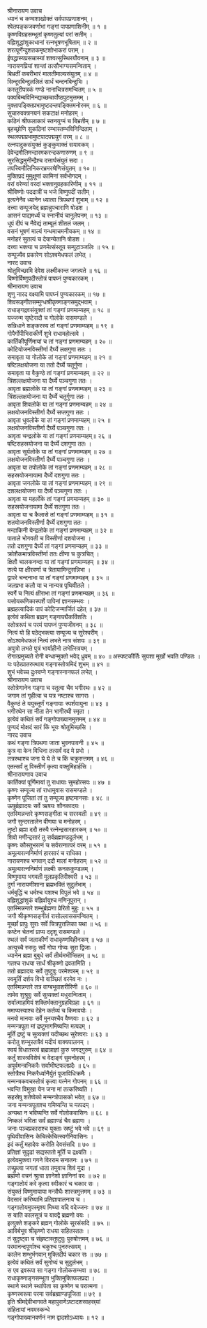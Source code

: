 श्रीनारायण उवाच  
ध्यानं च कण्वशाखोक्तं सर्वपापप्रणाशनम् ।  
श्वेतपङ्‌कजवर्णाभां गङ्‌गां पापप्रणाशिनीम् ॥ १ ॥  
कृष्णविग्रहसम्भूतां कृष्णतुल्यां परां सतीम् ।  
वह्निशुद्धांशुकाधानां रत्नभूषणभूषिताम् ॥ २ ॥  
शरत्पूर्णेन्दुशतकमृष्टशोभाकरां पराम् ।  
ईषद्धास्यप्रसन्नास्यां शश्वत्सुस्थिरयौवनाम् ॥ ३ ॥  
नारायणप्रियां शान्तां तत्सौभाग्यसमन्विताम् ।  
बिभ्रतीं कबरीभारं मालतीमाल्यसंयुतम् ॥ ४ ॥  
सिन्दूरबिन्दुललितं सार्धं चन्दनबिन्दुभिः ।  
कस्तूरीपत्रकं गण्डे नानाचित्रसमन्वितम् ॥ ५ ॥  
पक्वबिम्बविनिन्द्याच्छचार्वोष्ठपुटमुत्तमम् ।  
मुक्तापङ्क्तिप्रभामुष्टदन्तपङ्क्तिमनोरमम् ॥ ६ ॥  
सुचारुवक्त्रनयनं सकटाक्षं मनोहरम् ।  
कठिनं श्रीफलाकारं स्तनयुग्मं च बिभ्रतीम् ॥ ७ ॥  
बृहच्छ्रोणि सुकठिनां रम्भास्तम्भविनिन्दिताम् ।  
स्थलपद्मप्रभामुष्टपादपद्मयुगं वरम् ॥ ८ ॥  
रत्नपादुकसंयुक्तं कुङ्‌कुमाक्तं सयावकम् ।  
देवेन्द्रमौलिमन्दारमकरन्दकणारुणम् ॥ ९ ॥  
सुरसिद्धमुनीन्द्रैश्च दत्तार्घसंयुतं सदा ।  
तपस्विमौलिनिकरभ्रमरश्रेणिसंयुतम् ॥ १० ॥  
मुक्तिप्रदं मुमुक्षूणां कामिनां सर्वभोगदम् ।  
वरां वरेण्यां वरदां भक्तानुग्रहकारिणीम् ॥ ११ ॥  
श्रीविष्णोः पददात्रीं च भजे विष्णुपदीं सतीम् ।  
इत्यनेनैव ध्यानेन ध्यात्वा त्रिपथगां शुभाम् ॥ १२ ॥  
दत्त्वा सम्पूजयेद्‌ ब्रह्मन्नुपचाराणि षोडश ।  
आसनं पाद्यमर्ध्यं च स्नानीयं चानुलेपनम् ॥ १३ ॥  
धूपं दीपं च नैवेद्यं ताम्बूलं शीतलं जलम् ।  
वसनं भूषणं माल्यं गन्धमाचमनीयकम् ॥ १४ ॥  
मनोहरं सुतल्पं च देयान्येतानि षोडश ।  
दत्त्वा भक्त्या च प्रणमेत्संस्तूय सम्पुटाञ्जलिः ॥ १५ ॥  
सम्पूज्यैव प्रकारेण सोऽश्वमेधफलं लभेत् ।  
नारद उवाच  
श्रोतुमिच्छामि देवेश लक्ष्मीकान्त जगत्पते ॥ १६ ॥  
विष्णोर्विष्णुपदीस्तोत्रं पापघ्नं पुण्यकारकम् ।  
श्रीनारायण उवाच  
शृणु नारद वक्ष्यामि पापघ्नं पुण्यकारकम् ॥ १७ ॥  
शिवसङ्‌गीतसम्मुग्धश्रीकृष्णाङ्‌गसमुद्भवाम् ।  
राधाङ्‌गद्रवसंयुक्तां तां गङ्‌गां प्रणमाम्यहम् ॥ १८ ॥  
यज्जन्म सृष्टेरादौ च गोलोके रासमण्डले ।  
सन्निधाने शङ्‌करस्य तां गङ्‌गां प्रणमाम्यहम् ॥ १९ ॥  
गोपैर्गोपीभिराकीर्णे शुभे राधामहोत्सवे ।  
कार्तिकीपूर्णिमायां च तां गङ्‌गां प्रणमाम्यहम् ॥ २० ॥  
कोटियोजनविस्तीर्णा दैर्घ्ये लक्षगुणा ततः ।  
समावृता या गोलोके तां गङ्‌गां प्रणमाम्यहम् ॥ २१ ॥  
षष्टिलक्षयोजना या ततो दैर्घ्ये चतुर्गुणा ।  
समावृता या वैकुण्ठे तां गङ्‌गां प्रणमाम्यहम् ॥ २२ ॥  
त्रिंशल्लक्षयोजना या दैर्घ्ये पञ्चगुणा ततः ।  
आवृता ब्रह्मलोके या तां गङ्‌गां प्रणमाम्यहम् ॥ २३ ॥  
त्रिंशल्लक्षयोजना या दैर्घ्ये चतुर्गुणा ततः ।  
आवृता शिवलोके या तां गङ्‌गां प्रणमाम्यहम् ॥ २४ ॥  
लक्षयोजनविस्तीर्णा दैर्घ्ये सप्तगुणा ततः ।  
आवृता धुवलोके या तां गङ्‌गां प्रणमाम्यहम् ॥ २५ ॥  
लक्षयोजनविस्तीर्णा दैर्घ्ये पञ्चगुणा ततः ।  
आवृता चन्द्रलोके या तां गङ्‌गां प्रणमाम्यहम्॥ २६ ॥  
षष्टिसहस्रयोजना या दैर्घ्ये दशगुणा ततः ।  
आवृता सूर्यलोके या तां गङ्‌गां प्रणमाम्यहम् ॥ २७ ॥  
लक्षयोजनविस्तीर्णा दैर्घ्ये पञ्चगुणा ततः ।  
आवृता या तपोलोके तां गङ्‌गां प्रणमाम्यहम् ॥ २८ ॥  
सहस्रयोजनायामा दैर्घ्ये दशगुणा ततः ।  
आवृता जनलोके या तां गङ्‌गां प्रणमाम्यहम् ॥ २९ ॥  
दशलक्षयोजना या दैर्घ्ये पञ्चगुणा ततः ।  
आवृता या महर्लोके तां गङ्‌गां प्रणमाम्यहम् ॥ ३० ॥  
सहस्रयोजनायामा दैर्घ्ये शतगुणा ततः ।  
आवृता या च कैलासे तां गङ्‌गां प्रणमाम्यहम् ॥ ३१ ॥  
शतयोजनविस्तीर्णा दैर्घ्ये दशगुणा ततः ।  
मन्दाकिनी येन्द्रलोके तां गङ्‌गां प्रणमाम्यहम् ॥ ३२ ॥  
पाताले भोगवती च विस्तीर्णा दशयोजना ।  
ततो दशगुणा दैर्घ्ये तां गङ्‌गां प्रणमाम्यहम् ॥ ३३ ॥  
क्रोशैकमात्रविस्तीर्णा ततः क्षीणा च कुत्रचित् ।  
क्षितौ चालकनन्दा या तां गङ्‌गां प्रणमाम्यहम् ॥ ३४ ॥  
सत्ये या क्षीरवर्णा च त्रेतायामिन्दुसन्निभा ।  
द्वापरे चन्दनाभा या तां गङ्‌गां प्रणमाम्यहम् ॥ ३५ ॥  
जलप्रभा कलौ या च नान्यत्र पृथिवीतले ।  
स्वर्गे च नित्यं क्षीराभा तां गङ्‌गां प्रणमाम्यहम् ॥ ३६ ॥  
यत्तोयकणिकास्पर्शे पापिनां ज्ञानसम्भवः ।  
ब्रह्महत्यादिकं पापं कोटिजन्मार्जितं दहेत् ॥ ३७ ॥  
इत्येवं कथिता ब्रह्मन् गङ्‌गापद्मैकविंशतिः ।  
स्तोत्ररूपं च परमं पापघ्नं पुण्यजीवनम् ॥ ३८ ॥  
नित्यं यो हि पठेद्भक्त्या सम्पूज्य च सुरेश्वरीम् ।  
सोऽश्वमेधफलं नित्यं लभते नात्र संशयः ॥ ३९ ॥  
अपुत्रो लभते पुत्रं भार्याहीनो लभेत्स्त्रियम् ।  
रोगात्प्रमुच्यते रोगी बन्धान्मुक्तो भवेद्‌ ध्रुवम् ॥ ४० ॥
अस्पष्टकीर्तिः सुयशा मूर्खो भवति पण्डितः ।  
यः पठेत्प्रातरुत्थाय गङ्‌गास्तोत्रमिदं शुभम् ॥ ४१ ॥  
शुभं भवेच्च दुःस्वप्ने गङ्‌गास्नानफलं लभेत् ।  
श्रीनारायण उवाच  
स्तोत्रेणानेन गङ्‌गा च स्तुत्वा चैव भगीरथः ॥ ४२ ॥  
जगाम तां गृहीत्वा च यत्र नष्टाश्च सागराः ।  
वैकुण्ठं ते ययुस्तूर्णं गङ्‌गायाः स्पर्शवायुना ॥ ४३ ॥  
भगीरथेन सा नीता तेन भागीरथी स्मृता ।  
इत्येवं कथितं सर्वं गङ्‌गोपाख्यानमुत्तमम् ॥ ४४ ॥  
पुण्यदं मोक्षदं सारं किं भूयः श्रोतुमिच्छसि ।  
नारद उवाच  
कथं गङ्‌गा त्रिपथगा जाता भुवनपावनी ॥ ४५ ॥  
कुत्र वा केन विधिना तत्सर्वं वद मे प्रभो ।  
तत्रस्थाश्च जना ये ये ते च किं चक्रुरुत्तमम् ॥ ४६ ॥  
एतत्सर्वं तु विस्तीर्णं कृत्वा वक्तुमिहार्हसि ।  
श्रीनारायणाय उवाच  
कार्तिक्यां पूर्णिमायां तु राधायाः सुमहोत्सवः ॥ ४७ ॥  
कृष्णः सम्पूज्य तां राधामुवास रासमण्डले ।  
कृष्णेन पूजितां तां तु सम्पूज्य हृष्टमानसाः ॥ ४८ ॥  
ऊषुर्ब्रह्मादयः सर्वे ऋषयः शौनकादयः ।  
एतस्मिन्नन्तरे कृष्णसङ्‌गीता च सरस्वती ॥ ४९ ॥  
जगौ सुन्दरतालेन वीणया च मनोहरम् ।  
तुष्टो ब्रह्मा ददौ तस्यै रत्नेन्द्रसारहारकम् ॥ ५० ॥  
शिवो मणीन्द्रसारं तु सर्वब्रह्माण्डदुर्लभम् ।  
कृष्णः कौस्तुभरत्नं च सर्वरत्नात्परं वरम् ॥ ५१ ॥  
अमूल्यरत्ननिर्माणं हारसारं च राधिका ।  
नारायणश्च भगवान् ददौ मालां मनोहराम् ॥ ५२ ॥  
अमूल्यरत्ननिर्माणं लक्ष्मीः कनककुण्डलम् ।  
विष्णुमाया भगवती मूलप्रकृतिरीश्वरी ॥ ५३ ॥  
दुर्गा नारायणीशाना ब्रह्मभक्तिं सुदुर्लभाम् ।  
धर्मबुद्धिं च धर्मश्च यशश्च विपुलं भवे ॥ ५४ ॥  
वह्निशुद्धांशुकं वह्निर्वायुश्च मणिनूपुरान् ।  
एतस्मिन्नन्तरे शम्भुर्ब्रह्मणा प्रेरितो मुहुः ॥ ५५ ॥  
जगौ श्रीकृष्णसङ्‌गीतं रासोल्लाससमन्वितम् ।  
मूर्च्छां प्रापुः सुराः सर्वे चित्रपुत्तलिका यथा ॥ ५६ ॥  
कष्टेन चेतनां प्राप्य ददृशू रासमण्डले ।  
स्थलं सर्वं जलाकीर्णं राधाकृष्णविहीनकम् ॥ ५७ ॥  
अत्युच्चै रुरुदुः सर्वे गोपा गोप्यः सुरा द्विजाः ।  
ध्यानेन ब्रह्मा बुबुधे सर्वं तीर्थमभीप्सितम् ॥ ५८ ॥  
गतश्च राधया सार्धं श्रीकृष्णो द्रवतामिति ।  
ततो ब्रह्मादयः सर्वे तुष्टुवुः परमेश्वरम् ॥ ५९ ॥  
स्वमूर्तिं दर्शय विभो वाञ्छितं वरमेव नः ।  
एतस्मिन्नन्तरे तत्र वाग्बभूवाशरीरिणी ॥ ६० ॥  
तामेव शुश्रुवुः सर्वे सुव्यक्तां मधुरान्विताम् ।  
सर्वात्माहमियं शक्तिर्भक्तानुग्रहविग्रहा ॥ ६१ ॥  
ममाप्यस्याश्च देहेन कर्तव्यं च किमावयोः ।  
मनवो मानवाः सर्वे मुनयश्चैव वैष्णवाः ॥ ६२ ॥  
मन्मन्त्रपूता मां द्रष्टुमागमिष्यन्ति मत्पदम् ।  
मूर्तिं द्रष्टुं च सुव्यक्तां यदीच्छथ सुरेश्वराः ॥ ६३ ॥  
करोतु शम्भुस्तत्रैवं मदीयं वाक्यपालनम् ।  
स्वयं विधातस्त्वं ब्रह्मन्नाज्ञां कुरु जगद्‌गुरुम् ॥ ६४ ॥  
कर्तुं शास्त्रविशेषं च वेदाङ्‌गं सुमनोहरम् ।  
अपूर्वमन्त्रनिकरैः सर्वाभीष्टफलप्रदैः ॥ ६५ ॥  
स्तोत्रैश्च निकरैर्ध्यानैर्युतं पूजाविधिक्रमैः ।  
मन्मन्त्रकवचस्तोत्रं कृत्वा यत्नेन गोपनम् ॥ ६६ ॥  
भवन्ति विमुखा येन जना मां तत्करिष्यति ।  
सहस्रेषु शतेष्वेको मन्मन्त्रोपासको भवेत् ॥ ६७ ॥  
जना मन्मन्त्रपूताश्च गमिष्यन्ति च मत्पदम् ।  
अन्यथा न भविष्यन्ति सर्वे गोलोकवासिनः ॥ ६८ ॥  
निष्कलं भविता सर्वं ब्रह्माण्डं चैव ब्रह्मणः ।  
जनाः पञ्चप्रकाराश्च युक्ताः स्रष्टुं भवे भवे ॥ ६९ ॥  
पृथिवीवासिनः केचित्केचित्स्वर्गनिवासिनः ।  
इदं कर्तुं महादेवः करोति देवसंसदि ॥ ७० ॥  
प्रतिज्ञां सुदृढां सद्यस्ततो मूर्तिं च द्रक्ष्यति ।  
इत्येवमुक्त्वा गगने विरराम सनातनः ॥ ७१ ॥  
तच्छ्रुत्वा जगतां धाता तमुवाच शिवं मुदा ।  
ब्रह्मणो वचनं श्रुत्वा ज्ञानेशो ज्ञानिनां वरः ॥ ७२ ॥  
गङ्‌गातोयं करे कृत्वा स्वीकारं च चकार सः ।  
संयुक्तं विष्णुमायाया मन्त्रौघैः शास्त्रमुत्तमम् ॥ ७३ ॥  
वेदसारं करिष्यामि प्रतिज्ञापालनाय च ।  
गङ्‌गातोयमुपस्मृश्य मिथ्या यदि वदेज्जनः ॥ ७४ ॥  
स याति कालसूत्रं च यावद्वै ब्रह्मणो वयः ।  
इत्युक्ते शङ्‌करे ब्रह्मन् गोलोके सुरसंसदि ॥ ७५ ॥  
आविर्बभूव श्रीकृष्णो राधया सहितस्ततः ।  
तं सुदृष्ट्वा च संहृष्टास्तुष्टुवुः पुरुषोत्तमम् ॥ ७६ ॥  
परमानन्दपूर्णाश्च चकुश्च पुनरुत्सवम् ।  
कालेन शम्भुर्भगवान् मुक्तिदीपं चकार सः ॥ ७७ ॥  
इत्येवं कथितं सर्वं सुगोप्यं च सुदुर्लभम् ।  
स एव द्रवरूपा सा गङ्‌गा गोलोकसम्भवा ॥ ७८ ॥  
राधाकृष्णाङ्‌गसम्भूता भुक्तिमुक्तिफलप्रदा ।  
स्थाने स्थाने स्थापिता सा कृष्णेन च परात्मना ।  
कृष्णस्वरूपा परमा सर्वब्रह्माण्डपूजिता ॥ ७९ ॥  
इति श्रीमद्देवीभागवते महापुराणेऽष्टादशसाहस्र्यां  
संहितायां नवमस्कन्धे  
गङ्‌गोपाख्यानवर्णनं नाम द्वादशोऽध्यायः ॥ १२ ॥
